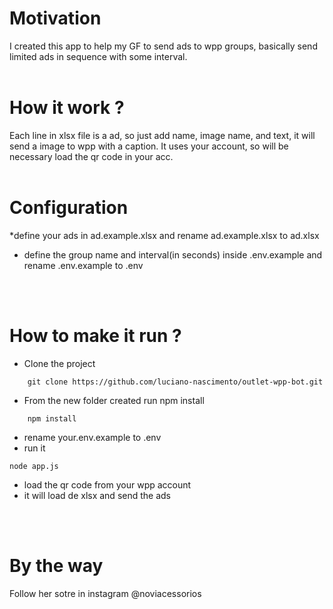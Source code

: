 # Motivation
I created this app to help my GF to send ads to wpp groups, basically send limited ads in sequence with some interval.
<br/>
<br/>

# How it work ?
Each line in xlsx file is a ad, so just add name, image name, and text, it will send a image to wpp with a caption.
It uses your account, so will be necessary load the qr code in your acc.
<br/>
<br/>

# Configuration
*define your ads in ad.example.xlsx and rename ad.example.xlsx to ad.xlsx
* define the group name and interval(in seconds) inside .env.example and rename .env.example to .env
<br/>
<br/>

# How to make it run ?
* Clone the project
```
    git clone https://github.com/luciano-nascimento/outlet-wpp-bot.git
```
* From the new folder created run npm install
```
    npm install
```
* rename your.env.example to .env
* run it 
```
node app.js
```
* load the qr code from your wpp account
* it will load de xlsx and send the ads
<br/>
<br/>

# By the way
Follow her sotre in instagram @noviacessorios  

